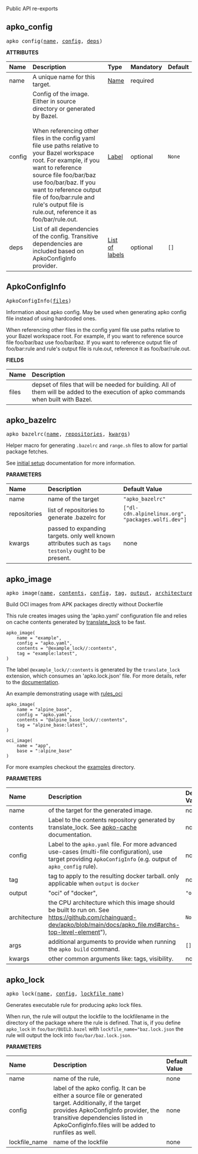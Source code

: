 <!-- Generated with Stardoc: http://skydoc.bazel.build -->

Public API re-exports

<a id="apko_config"></a>

## apko_config

<pre>
apko_config(<a href="#apko_config-name">name</a>, <a href="#apko_config-config">config</a>, <a href="#apko_config-deps">deps</a>)
</pre>



**ATTRIBUTES**


| Name  | Description | Type | Mandatory | Default |
| :------------- | :------------- | :------------- | :------------- | :------------- |
| <a id="apko_config-name"></a>name |  A unique name for this target.   | <a href="https://bazel.build/concepts/labels#target-names">Name</a> | required |  |
| <a id="apko_config-config"></a>config |  Config of the image. Either in source directory or generated by Bazel.<br><br> When referencing other files in the config yaml file use paths relative to your Bazel workspace root.      For example, if you want to reference source file foo/bar/baz use foo/bar/baz. If you want to reference output file of foo/bar:rule and rule's      output file is rule.out, reference it as foo/bar/rule.out.   | <a href="https://bazel.build/concepts/labels">Label</a> | optional | <code>None</code> |
| <a id="apko_config-deps"></a>deps |  List of all dependencies of the config. Transitive dependencies are included based on              ApkoConfigInfo provider.   | <a href="https://bazel.build/concepts/labels">List of labels</a> | optional | <code>[]</code> |


<a id="ApkoConfigInfo"></a>

## ApkoConfigInfo

<pre>
ApkoConfigInfo(<a href="#ApkoConfigInfo-files">files</a>)
</pre>

Information about apko config. May be used when generating apko config file instead of using hardcoded ones.
    
 When referencing other files in the config yaml file use paths relative to your Bazel workspace root. 
    For example, if you want to reference source file foo/bar/baz use foo/bar/baz. If you want to reference output file of foo/bar:rule and rule's 
    output file is rule.out, reference it as foo/bar/rule.out.

    

**FIELDS**


| Name  | Description |
| :------------- | :------------- |
| <a id="ApkoConfigInfo-files"></a>files |  depset of files that will be needed for building. All of them will be added to the execution of apko commands when built with Bazel.    |


<a id="apko_bazelrc"></a>

## apko_bazelrc

<pre>
apko_bazelrc(<a href="#apko_bazelrc-name">name</a>, <a href="#apko_bazelrc-repositories">repositories</a>, <a href="#apko_bazelrc-kwargs">kwargs</a>)
</pre>

Helper macro for generating `.bazelrc` and `range.sh` files to allow for partial package fetches.

See [initial setup](./initial-setup.md) documentation for more information.


**PARAMETERS**


| Name  | Description | Default Value |
| :------------- | :------------- | :------------- |
| <a id="apko_bazelrc-name"></a>name |  name of the target   |  <code>"apko_bazelrc"</code> |
| <a id="apko_bazelrc-repositories"></a>repositories |  list of repositories to generate .bazelrc for   |  <code>["dl-cdn.alpinelinux.org", "packages.wolfi.dev"]</code> |
| <a id="apko_bazelrc-kwargs"></a>kwargs |  passed to expanding targets. only well known attributes such as <code>tags</code> <code>testonly</code> ought to be present.   |  none |


<a id="apko_image"></a>

## apko_image

<pre>
apko_image(<a href="#apko_image-name">name</a>, <a href="#apko_image-contents">contents</a>, <a href="#apko_image-config">config</a>, <a href="#apko_image-tag">tag</a>, <a href="#apko_image-output">output</a>, <a href="#apko_image-architecture">architecture</a>, <a href="#apko_image-args">args</a>, <a href="#apko_image-kwargs">kwargs</a>)
</pre>

Build OCI images from APK packages directly without Dockerfile

This rule creates images using the 'apko.yaml' configuration file and relies on cache contents generated by [translate_lock](./translate_lock.md) to be fast.

```starlark
apko_image(
    name = "example",
    config = "apko.yaml",
    contents = "@example_lock//:contents",
    tag = "example:latest",
)
```

The label `@example_lock//:contents` is generated by the `translate_lock` extension, which consumes an 'apko.lock.json' file.
For more details, refer to the [documentation](./docs/apko-cache.md).

An example demonstrating usage with [rules_oci](https://github.com/bazel-contrib/rules_oci)

```starlark
apko_image(
    name = "alpine_base",
    config = "apko.yaml",
    contents = "@alpine_base_lock//:contents",
    tag = "alpine_base:latest",
)

oci_image(
    name = "app",
    base = ":alpine_base"
)
```

For more examples checkout the [examples](/examples) directory.


**PARAMETERS**


| Name  | Description | Default Value |
| :------------- | :------------- | :------------- |
| <a id="apko_image-name"></a>name |  of the target for the generated image.   |  none |
| <a id="apko_image-contents"></a>contents |  Label to the contents repository generated by translate_lock. See [apko-cache](./apko-cache.md) documentation.   |  none |
| <a id="apko_image-config"></a>config |  Label to the <code>apko.yaml</code> file.  For more advanced use-cases (multi-file configuration), use target providing <code>ApkoConfigInfo</code> (e.g. output of <code>apko_config</code> rule).   |  none |
| <a id="apko_image-tag"></a>tag |  tag to apply to the resulting docker tarball. only applicable when <code>output</code> is <code>docker</code>   |  none |
| <a id="apko_image-output"></a>output |  "oci" of  "docker",   |  <code>"oci"</code> |
| <a id="apko_image-architecture"></a>architecture |  the CPU architecture which this image should be built to run on. See https://github.com/chainguard-dev/apko/blob/main/docs/apko_file.md#archs-top-level-element"),   |  <code>None</code> |
| <a id="apko_image-args"></a>args |  additional arguments to provide when running the <code>apko build</code> command.   |  <code>[]</code> |
| <a id="apko_image-kwargs"></a>kwargs |  other common arguments like: tags, visibility.   |  none |


<a id="apko_lock"></a>

## apko_lock

<pre>
apko_lock(<a href="#apko_lock-name">name</a>, <a href="#apko_lock-config">config</a>, <a href="#apko_lock-lockfile_name">lockfile_name</a>)
</pre>

Generates executable rule for producing apko lock files.

When run, the rule will output the lockfile to the lockfilename in the directory of the package where the rule is defined.
That is, if you define `apko_lock` in `foo/bar/BUILD.bazel` with `lockfile_name="baz.lock.json` the rule will output the lock into
`foo/bar/baz.lock.json`.


**PARAMETERS**


| Name  | Description | Default Value |
| :------------- | :------------- | :------------- |
| <a id="apko_lock-name"></a>name |  name of the rule,   |  none |
| <a id="apko_lock-config"></a>config |  label of the apko config. It can be either a source file or generated target. Additionally, if the target provides ApkoConfigInfo provider, the transitive dependencies listed in ApkoConfigInfo.files will be added to runfiles as well.   |  none |
| <a id="apko_lock-lockfile_name"></a>lockfile_name |  name of the lockfile   |  none |


